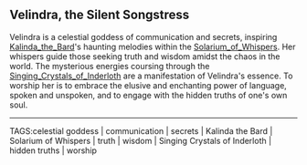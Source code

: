 ## Velindra, the Silent Songstress

Velindra is a celestial goddess of communication and secrets, inspiring [Kalinda_the_Bard](../People/Kalinda_the_Bard.md)'s haunting melodies within the [Solarium_of_Whispers](../Places/Solarium_of_Whispers.md). Her whispers guide those seeking truth and wisdom amidst the chaos in the world. The mysterious energies coursing through the [Singing_Crystals_of_Inderloth](../Places/Singing_Crystals_of_Inderloth.md) are a manifestation of Velindra's essence. To worship her is to embrace the elusive and enchanting power of language, spoken and unspoken, and to engage with the hidden truths of one's own soul.


---

TAGS:celestial goddess | communication | secrets | Kalinda the Bard | Solarium of Whispers | truth | wisdom | Singing Crystals of Inderloth | hidden truths | worship
